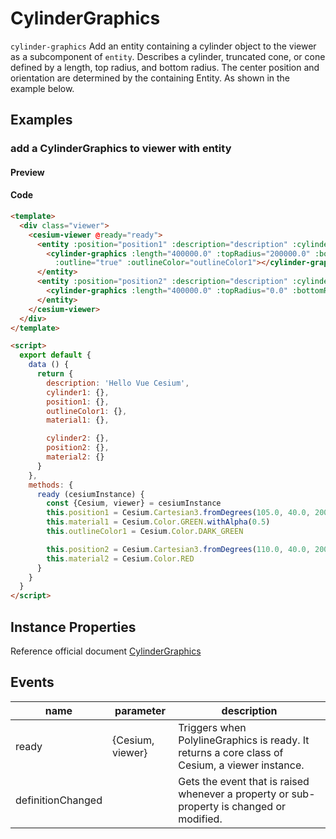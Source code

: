 # CylinderGraphics

`cylinder-graphics` Add an entity containing a cylinder object to the viewer as a subcomponent of `entity`. Describes a cylinder, truncated cone, or cone defined by a length, top radius, and bottom radius. The center position and orientation are determined by the containing Entity. As shown in the example below.

## Examples

### add a CylinderGraphics to viewer with entity

#### Preview

<doc-preview>
  <template>
    <div class="viewer">
      <cesium-viewer @ready="ready">
        <entity :position="position1" :description="description" :cylinder.sync="cylinder1">
          <cylinder-graphics :length="400000.0" :topRadius="200000.0" :bottomRadius="200000.0" :material="material1"
            :outline="true" :outlineColor="outlineColor1"></cylinder-graphics>
        </entity>
        <entity :position="position2" :description="description" :cylinder.sync="cylinder2">
          <cylinder-graphics :length="400000.0" :topRadius="0.0" :bottomRadius="200000.0" :material="material2"></cylinder-graphics>
        </entity>
      </cesium-viewer>
    </div>
  </template>

  <script>
    export default {
      data () {
        return {
          description: 'Hello Vue Cesium',
          cylinder1: {},
          position1: {},
          outlineColor1: {},
          material1: {},

          cylinder2: {},
          position2: {},
          material2: {}
        }
      },
      methods: {
        ready (cesiumInstance) {
          const {Cesium, viewer} = cesiumInstance
          this.position1 = Cesium.Cartesian3.fromDegrees(105.0, 40.0, 200000.0)
          this.material1 = Cesium.Color.GREEN.withAlpha(0.5)
          this.outlineColor1 = Cesium.Color.DARK_GREEN

          this.position2 = Cesium.Cartesian3.fromDegrees(110.0, 40.0, 200000.0)
          this.material2 = Cesium.Color.RED
        }
      }
    }
  </script>
</doc-preview>

#### Code

```html
<template>
  <div class="viewer">
    <cesium-viewer @ready="ready">
      <entity :position="position1" :description="description" :cylinder.sync="cylinder1">
        <cylinder-graphics :length="400000.0" :topRadius="200000.0" :bottomRadius="200000.0" :material="material1"
          :outline="true" :outlineColor="outlineColor1"></cylinder-graphics>
      </entity>
      <entity :position="position2" :description="description" :cylinder.sync="cylinder2">
        <cylinder-graphics :length="400000.0" :topRadius="0.0" :bottomRadius="200000.0" :material="material2"></cylinder-graphics>
      </entity>
    </cesium-viewer>
  </div>
</template>

<script>
  export default {
    data () {
      return {
        description: 'Hello Vue Cesium',
        cylinder1: {},
        position1: {},
        outlineColor1: {},
        material1: {},

        cylinder2: {},
        position2: {},
        material2: {}
      }
    },
    methods: {
      ready (cesiumInstance) {
        const {Cesium, viewer} = cesiumInstance
        this.position1 = Cesium.Cartesian3.fromDegrees(105.0, 40.0, 200000.0)
        this.material1 = Cesium.Color.GREEN.withAlpha(0.5)
        this.outlineColor1 = Cesium.Color.DARK_GREEN

        this.position2 = Cesium.Cartesian3.fromDegrees(110.0, 40.0, 200000.0)
        this.material2 = Cesium.Color.RED
      }
    }
  }
</script>
```

## Instance Properties

Reference official document [CylinderGraphics](https://cesiumjs.org/Cesium/Build/Documentation/CylinderGraphics.html)
<!-- |属性名|类型|默认值|描述|
|------|-----|-----|----|
|positions|Property||`optional` 指定表示线条的Cartesian3位置数组。|
|followSurface|Property|true|`optional` 指定线段是弧线还是直线连接。|
|clampToGround|Property|false|`optional` 指定线是否贴地。|
|width|Property|1.0|`optional` 指定线的宽度（像素）。|
|show|Property|true|`optional` 指定线是否可显示。|
|material|MaterialProperty|Color.WHITE|`optional` 指定用于绘制线的材质。|
|depthFailMaterial|MaterialProperty||`optional` 指定用于绘制低于地形的线的材质。|
|granularity|Property|Cesium.Math.RADIANS_PER_DEGREE|`optional`指定每个纬度和经度之间的角距离，当followSurface为true时有效。|
|shadows|Property|ShadowMode.DISABLED|`optional` 指定这些是否投射或接收来自每个光源的阴影。|
|distanceDisplayCondition|Property||`optional` 指定相机到线的距离。|
|zIndex|Property|0|`optional` 指定用于排序地面几何的zIndex。 仅当`clampToGround`为真且支持地形上的折线时才有效。|
--- -->

## Events

|name|parameter|description|
|------|----|----|
|ready|{Cesium, viewer}|Triggers when PolylineGraphics is ready. It returns a core class of Cesium, a viewer instance.|
|definitionChanged||Gets the event that is raised whenever a property or sub-property is changed or modified.|